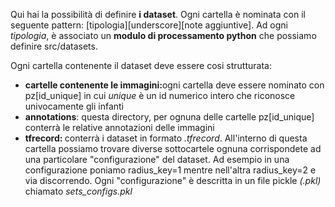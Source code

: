 Qui hai la possibilità di definire <b>i dataset</b>.
Ogni cartella è nominata con il seguente pattern: [tipologia][underscore][note aggiuntive].
Ad ogni <i>tipologia</i>, è associato un <b>modulo di processamento python</b> che possiamo definire src/datasets.

Ogni cartella contenente il dataset deve essere cosi strutturata:
<ul>
	<li><b>cartelle contenente le immagini:</b>ogni cartella deve essere nominato con pz[id_unique] in cui <i>unique</i> è un id numerico intero che riconosce univocamente gli infanti</li>
	<li><b>annotations</b>: questa directory, per ognuna delle cartelle pz[id_unique] conterrà le relative annotazioni delle immagini</li>
	<li><b>tfrecord: </b> conterrà i dataset in formato <i>.tfrecord</i>. 
	All'interno di questa cartella possiamo trovare diverse sottocartele ognuna corrispondete ad una particolare "configurazione" del dataset.
	Ad esempio in una configurazione poniamo radius_key=1 mentre nell'altra radius_key=2 e via discorrendo.
	Ogni "configurazione" è descritta in un file pickle <i>(.pkl)</i> chiamato <i>sets_configs.pkl</i></li>
</ul>